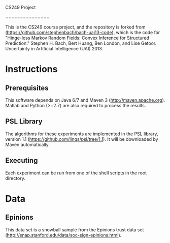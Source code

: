 CS249 Project

===============

This is the CS249 course project, and the repository is forked from (https://github.com/stephenbach/bach-uai13-code), which is the code for "Hinge-loss Markov Random Fields: Convex Inference for Structured Prediction." Stephen H. Bach, Bert Huang, Ben London, and Lise Getoor. Uncertainty in Artificial Intelligence (UAI) 2013. 

Instructions
=============

Prerequisites
-------------
This software depends on Java 6/7 and Maven 3 (http://maven.apache.org). Matlab and
Python (>=2.7) are also required to process the results.

PSL Library
-----------
The algorithms for these experiments are implemented in the PSL library, version 1.1
(https://github.com/linqs/psl/tree/1.1). It will be downloaded by Maven automatically.

Executing
---------
Each experiment can be run from one of the shell scripts in the root directory.

Data
====

Epinions
--------
This data set is a snowball sample from the Epinions trust data set
(http://snap.stanford.edu/data/soc-sign-epinions.html).



